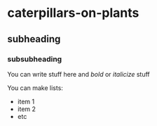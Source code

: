 # caterpillars-on-plants

## subheading

### subsubheading

You can write stuff here and *bold* or _italicize_ stuff

You can make lists:
* item 1 
* item 2 
* etc


